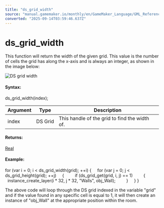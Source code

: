 ```yaml
---
title: "ds_grid_width"
source: "manual.gamemaker.io/monthly/en/GameMaker_Language/GML_Reference/Data_Structures/DS_Grids/ds_grid_width.htm"
converted: "2025-09-14T03:59:46.637Z"
---
```


# ds\_grid\_width

This function will return the width of the given grid. This value is the number of cells the grid has along the x-axis and is always an integer, as shown in the image below:

![DS grid width](../../../../assets/Images/Scripting_Reference/GML/Reference/Data_Structures/ds_grid_width.png)

#### Syntax:

ds\_grid\_width(index);

| Argument | Type | Description |
| --- | --- | --- |
| index | DS Grid | This handle of the grid to find the width of. |

#### Returns:

[Real](../../../../../../../GameMaker_Language/GML_Overview/Data_Types.md)

#### Example:

for (var i = 0; i < ds\_grid\_width(grid); ++i)
{
    for (var j = 0; j < ds\_grid\_height(grid); ++j)
    {
        if (ds\_grid\_get(grid, i, j) == 1)
        {
            instance\_create\_layer(i \* 32, j \* 32, "Walls", obj\_Wall);
        }
    }
}

The above code will loop through the DS grid indexed in the variable "grid" and if the value found in any specific cell is equal to 1, it will then create an instance of "obj\_Wall" at the appropriate position within the room.